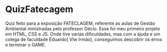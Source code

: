 # QuizFatecagem

Quiz feito para a exposição FATECLAGEM, referente as aulas de Gestão Ambiental ministradas pelo professor Décio. Esse foi meu primeiro projeto em HTML, CSS e JS. Onde tive varias dificuldades, mas com a ajuda e um colega de faculdade Eduardo( Vlw Irmão), conseguimos descobrir os erros e terminar o GAME.
